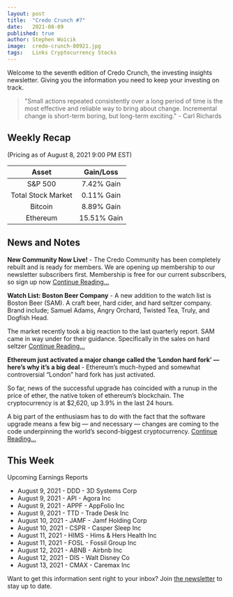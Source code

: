 ```yaml
---
layout: post
title:  "Credo Crunch #7"
date:   2021-08-09
published: true
author: Stephen Woicik
image:  credo-crunch-80921.jpg
tags:   Links Cryptocurrency Stocks
---
```

Welcome to the seventh edition of Credo Crunch, the investing insights newsletter. Giving you the information you need to keep your investing on track.

> "Small actions repeated consistently over a long period of time is the most effective and reliable way to bring about change. Incremental change is short-term boring, but long-term exciting." - Carl Richards


## Weekly Recap
(Pricing as of August 8, 2021 9:00 PM EST)

| Asset              | Gain/Loss  |
| :---:              | :---:      |
| S&P 500            | 7.42% Gain |
| Total Stock Market | 0.11% Gain |
| Bitcoin            | 8.89% Gain |
| Ethereum           | 15.51% Gain |

## News and Notes

**New Community Now Live!** - The Credo Community has been completely rebuilt and is ready for members. We are opening up membership to our newsletter subscribers first. Membership is free for our current subscribers, so sign up now [Continue Reading...](https://clicks.aweber.com/y/ct/?l=EetXO&m=j2DQDqGsvtWiEvM&b=K2om8W9ow1pfFLfDCRTluw)

**Watch List: Boston Beer Company** - A new addition to the watch list is Boston Beer (SAM). A craft beer, hard cider, and hard seltzer company. Brand include; Samuel Adams, Angry Orchard, Twisted Tea, Truly, and Dogfish Head.
 
The market recently took a big reaction to the last quarterly report. SAM came in way under for their guidance. Specifically in the sales on hard seltzer [Continue Reading...](https://clicks.aweber.com/y/ct/?l=EetXO&m=j2DQDqGsvtWiEvM&b=X1WTDDoZ8tfWRq9VwNXtNA)

**Ethereum just activated a major change called the ‘London hard fork’ — here’s why it’s a big deal** - Ethereum’s much-hyped and somewhat controversial “London” hard fork has just activated.
 
So far, news of the successful upgrade has coincided with a runup in the price of ether, the native token of ethereum’s blockchain. The cryptocurrency is at $2,620, up 3.9% in the last 24 hours.
 
A big part of the enthusiasm has to do with the fact that the software upgrade means a few big — and necessary — changes are coming to the code underpinning the world’s second-biggest cryptocurrency. [Continue Reading...](https://clicks.aweber.com/y/ct/?l=EetXO&m=j2DQDqGsvtWiEvM&b=oV7RwzRO5WJsm0QcdfRNaA)
 
## This Week
 
Upcoming Earnings Reports
- August 9, 2021 - DDD - 3D Systems Corp
- August 9, 2021 - API - Agora Inc
- August 9, 2021 - APPF - AppFolio Inc
- August 9, 2021 - TTD - Trade Desk Inc
- August 10, 2021 - JAMF - Jamf Holding Corp
- August 10, 2021 - CSPR - Casper Sleep Inc
- August 11, 2021 - HIMS - Hims & Hers Health Inc
- August 11, 2021 - FOSL - Fossil Group Inc
- August 12, 2021 - ABNB - Airbnb Inc
- August 12, 2021 - DIS - Walt Disney Co
- August 13, 2021 - CMAX - Caremax Inc

Want to get this information sent right to your inbox? Join [the newsletter](https://invest-with-credo.aweb.page/p/9e43c427-cf60-4bff-9100-574b16615fd0) to stay up to date. 
